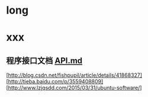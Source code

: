 # long

# xxx

## 程序接口文档 [API.md](API.md)

[http://blog.csdn.net/fishpupil/article/details/41868327]
[http://tieba.baidu.com/p/3559408809]
[http://www.lzjqsdd.com/2015/03/31/ubuntu-software/]
